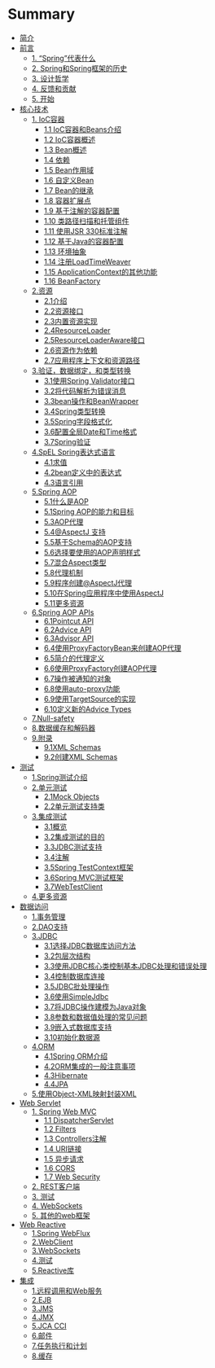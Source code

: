 # Summary

* [简介](README.md)
* [前言](Overview/Spring-Framework-Overview.md)
  * [1. “Spring”代表什么](Overview/1.what-we-mean-by-spring.md)
  * [2. Spring和Spring框架的历史](Overview/2.History-of-Spring-and-the-Spring-Framework.md)
  * [3. 设计哲学](Overview/3.Design-Philosophy.md)
  * [4. 反馈和贡献](Overview/4.Feedback-and-Contributions.md)
  * [5. 开始](Overview/5.Getting-Started.md)
* [核心技术](Core/Core-Technologies.md)
    * [1. IoC容器](Core/1.The-IoC-Container.md)
        * [1.1 IoC容器和Beans介绍](Core/1.1Introduction-to-the-Spring-IoC-Container-and-Beans.md)
        * [1.2 IoC容器概述](Core/1.2Container-Overview.md)
        * [1.3 Bean概述](Core/1.3Bean-Overview.md)
        * [1.4 依赖](Core/1.4Dependencies.md)
        * [1.5 Bean作用域](Core/1.5Bean-Scopes.md)
        * [1.6 自定义Bean](Core/1.6Customizing-the-Nature-of-a-Bean.md)
        * [1.7 Bean的继承](Core/1.7Bean-Definition-Inheritance.md)
        * [1.8 容器扩展点](Core/1.8Container-Extension-Points.md)
        * [1.9 基于注解的容器配置](Core/1.9Annotation-based-Container-Configuration.md)
        * [1.10 类路径扫描和托管组件](Core/1.10Classpath-Scanning-and-Managed-Components.md)
        * [1.11 使用JSR 330标准注解](Core/1.11Using-JSR-330-Standard-Annotations.md)
        * [1.12 基于Java的容器配置](Core/1.12Java-based-Container-Configuration.md)
        * [1.13 环境抽象](Core/1.13Environment-Abstraction.md)
        * [1.14 注册LoadTimeWeaver](Core/1.14Registering-a-LoadTimeWeaver.md)
        * [1.15 ApplicationContext的其他功能](Core/1.15Additional-Capabilities-of-the-ApplicationContext.md)
        * [1.16 BeanFactory](Core/1.16The-BeanFactory.md)
    * [2.资源](Core/2.Resources.md)
        * [2.1介绍](Core/2.1Introduction.md)
        * [2.2资源接口](Core/2.2Resource-interface.md)
        * [2.3内置资源实现](Core/2.3Build-in-Resource-impl.md)
        * [2.4ResourceLoader](Core/2.4ResourceLoader.md)
        * [2.5ResourceLoaderAware接口](Core/2.5ResourceLoaderAware.md)
        * [2.6资源作为依赖](Core/2.6Resource-as-Dependencies.md)
        * [2.7应用程序上下文和资源路径](Core/2.7Application-Contexts-and-Resource-Paths.md)           
    * [3.验证，数据绑定，和类型转换](Core/3.Validation-DataBinding-TypeConversion.md)
        * [3.1使用Spring Validator接口](Core/3.1Spring-validator-interface.md)
        * [3.2将代码解析为错误消息](Core/3.2Resolving-Codes-to-Error-Messages.md)
        * [3.3bean操作和BeanWrapper](Core/3.3BeanWrapper.md)
        * [3.4Spring类型转换](Core/3.4Spring-type-conversion.md)
        * [3.5Spring字段格式化](Core/3.5Spring-Field-Formatting.md)
        * [3.6配置全局Date和Time格式](Core/3.6Global-Date-and-Time-Format.md)
        * [3.7Spring验证](Core/3.7Spring-Validation.md)
    * [4.SpEL Spring表达式语言](Core/4.SpEL.md)
        * [4.1求值](Core/4.1Evaluation.md)
        * [4.2bean定义中的表达式](Core/4.2Expressions-in-Bean-Definitions.md)
        * [4.3语言引用](Core/4.3Language-Reference.md)
    * [5.Spring AOP](Core/5Spring-aop.md)
        * [5.1什么是AOP](Core/5.1AOP-Concepts.md)
        * [5.1Spring AOP的能力和目标](Core/5.2Spring-AOP-Capabilities-and-Goals.md)
        * [5.3AOP代理](Core/5.3AOP-Proxies.md)
        * [5.4@AspectJ 支持](Core/5.4AspectJ-support.md)
        * [5.5基于Schema的AOP支持](Core/5.5Schema-based-AOP-Support.md)
        * [5.6选择要使用的AOP声明样式](Core/5.6which-aop-style.md)
        * [5.7混合Aspect类型](Core/5.7Mixing-Aspect-Types.md)
        * [5.8代理机制](Core/5.8Proxying-Mechanisms.md)
        * [5.9程序创建@AspectJ代理](Core/5.9Program-Creat-AspectJ-Proxies.md)
        * [5.10在Spring应用程序中使用AspectJ](Core/5.10Using-AspectJ-with-Spring.md)
        * [5.11更多资源](Core/5.11Further-Resources.md)
    * [6.Spring AOP APIs](Core/6.Spring-AOP-APIs.md)
        * [6.1Pointcut API](Core/6.1Pointcut-API.md)
        * [6.2Advice API](Core/6.2Advice-API.md)
        * [6.3Advisor API](Core/6.3Advisor-API.md)
        * [6.4使用ProxyFactoryBean来创建AOP代理](Core/6.4ProxyFactoryBean-aop.md)
        * [6.5简介的代理定义](Core/6.5Concise-Proxy-Definitions.md)
        * [6.6使用ProxyFactory创建AOP代理](Core/6.6Create-AOP-with-ProxyFactory.md)
        * [6.7操作被通知的对象](Core/6.7Manipulating-Advised-Objects.md)
        * [6.8使用auto-proxy功能](Core/6.8auto-proxy-facility.md)
        * [6.9使用TargetSource的实现](Core/6.9Using-TargetSource-Implementations.md)
        * [6.10定义新的Advice Types](Core/6.10Defining-New-Advice-Types.md)
    * [7.Null-safety](Core/7Null-safety.md)
    * [8.数据缓存和解码器](Core/8Data-Buffers-and-Codecs.md)
    * [9.附录](Core/Appendix.md) 
        * [9.1XML Schemas](Core/9.1XML-Schemas.md)
        * [9.2创建XML Schemas](Core/9.2XML-Schemas-Authoring.md)
* [测试](Testing/Testing.md)
   * [1.Spring测试介绍](Testing/1.Introduction-to-Spring-Testing.md)
   * [2.单元测试](Testing/2.Unit-Testing.md)
        * [2.1Mock Objects](Testing/2.1Mock-Objects.md)
        * [2.2单元测试支持类](Testing/Unit-Testing-Support-Classes.md)
   * [3.集成测试](Testing/Integration-Testing.md)
        * [3.1概览](Testing/3.1Overview.md) 
        * [3.2集成测试的目的](Testing/3.2Goals-of-Integration-Testing.md)
        * [3.3JDBC测试支持](Testing/3.3JDBC-Testing-Support.md)
        * [3.4注解](Testing/3.4Annotations.md)
        * [3.5Spring TestContext框架](Testing/3.5Spring-TestContext-Framework.md)
        * [3.6Spring MVC测试框架](Testing/3.6Spring-MVC-Test-Framework.md)
        * [3.7WebTestClient](Testing/3.7WebTestClient.md)
   * [4.更多资源](Testing/Further-Resources.md)   
* [数据访问](DataAccess/DataAccess.md)
    * [1.事务管理](DataAccess/1.Transaction-Management.md)
    * [2.DAO支持](DataAccess/2.DAO-Support.md)
    * [3.JDBC](DataAccess/3.JDBC.md)
      * [3.1选择JDBC数据库访问方法](DataAccess/3.1Choosing-JDBC-Database-Access.md) 
      * [3.2包层次结构](DataAccess/3.2Package-Hierarchy.md)
      * [3.3使用JDBC核心类控制基本JDBC处理和错误处理](DataAccess/3.3JDBC-Core-Classes.md)
      * [3.4控制数据库连接](DataAccess/3.4Controlling-Database-Connections.md)
      * [3.5JDBC批处理操作](DataAccess/3.5JDBC-Batch-Operations.md)
      * [3.6使用SimpleJdbc](DataAccess/3.6with-SimpleJdbc.md)
      * [3.7将JDBC操作建模为Java对象](DataAccess/3.7Modeling-JDBC-as-Objects.md)
      * [3.8参数和数据值处理的常见问题](DataAccess/3.8Data-Value-Handling.md)
      * [3.9嵌入式数据库支持](DataAccess/3.9Embedded-Database-Support.md)
      * [3.10初始化数据源](DataAccess/3.10Initializing-a-DataSource.md)
    * [4.ORM](DataAccess/4.0ORM.md)
        * [4.1Spring ORM介绍](DataAccess/4.1Spring-ORM.md)
        * [4.2ORM集成的一般注意事项](DataAccess/4.2ORM-Integration.md)
        * [4.3Hibernate](DataAccess/4.3Hibernate.md)
        * [4.4JPA](DataAccess/4.4JPA.md)
    * [5.使用Object-XML映射封装XML](DataAccess/5.Object-XML-Mappers.md)
* [Web Servlet](WebServlet/webServlet.md)
    * [1. Spring Web MVC](WebServlet/1.Spring-web-mvc.md)
      * [1.1 DispatcherServlet](WebServlet/1.1DispatcherServlet.md) 
      * [1.2 Filters](WebServlet/1.2Filters.md)
      * [1.3 Controllers注解](WebServlet/1.3Annotated-Controllers.md)
      * [1.4 URI链接](WebServlet/1.4URI-Links.md)
      * [1.5 异步请求](WebServlet/1.5Asynchronous-Requests.md)
      * [1.6 CORS](WebServlet/1.6CORS.md)
      * [1.7 Web Security](WebServlet/1.7WebServlet.md)
    * [2. REST客户端]()
    * [3. 测试]()
    * [4. WebSockets]()
    * [5. 其他的web框架]()
* [Web Reactive]()
    * [1.Spring WebFlux]()
    * [2.WebClient]()
    * [3.WebSockets]()
    * [4.测试]()
    * [5.Reactive库]()
* [集成]()
    * [1.远程调用和Web服务]()
    * [2.EJB]()
    * [3.JMS]()
    * [4.JMX]()
    * [5.JCA CCI]()
    * [6.邮件]()
    * [7.任务执行和计划]()
    * [8.缓存]()
    

